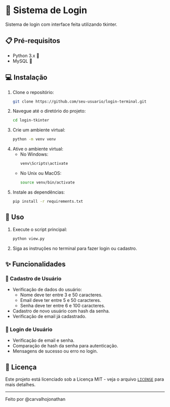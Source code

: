 # 🔐 Sistema de Login

Sistema de login com interface feita utilizando tkinter.

## 📋 Pré-requisitos

- Python 3.x 🐍
- MySQL 🐬

## 💻 Instalação

1. Clone o repositório:
    ```sh
    git clone https://github.com/seu-usuario/login-terminal.git
    ```
2. Navegue até o diretório do projeto:
    ```sh
    cd login-tkinter
    ```
3. Crie um ambiente virtual:
    ```sh
    python -m venv venv
    ```
4. Ative o ambiente virtual:
    - No Windows:
        ```sh
        venv\Scripts\activate
        ```
    - No Unix ou MacOS:
        ```sh
        source venv/bin/activate
        ```
5. Instale as dependências:
    ```sh
    pip install -r requirements.txt
    ```

## 🚀 Uso

1. Execute o script principal:
    ```sh
    python view.py
    ```
2. Siga as instruções no terminal para fazer login ou cadastro.

## ✨ Funcionalidades

### 📝 Cadastro de Usuário

- Verificação de dados do usuário:
    - Nome deve ter entre 3 e 50 caracteres.
    - Email deve ter entre 5 e 50 caracteres.
    - Senha deve ter entre 6 e 100 caracteres.
- Cadastro de novo usuário com hash da senha.
- Verificação de email já cadastrado.

### 🔑 Login de Usuário

- Verificação de email e senha.
- Comparação de hash da senha para autenticação.
- Mensagens de sucesso ou erro no login.

## 📝 Licença

Este projeto está licenciado sob a Licença MIT - veja o arquivo [`LICENSE`](command:_github.copilot.openRelativePath?%5B%7B%22scheme%22%3A%22file%22%2C%22authority%22%3A%22%22%2C%22path%22%3A%22%2Fd%3A%2FUsers%2Fjonat%2FDocuments%2FGitHub%2Flogin-terminal%2FLICENSE%22%2C%22query%22%3A%22%22%2C%22fragment%22%3A%22%22%7D%5D "d:\Users\jonat\Documents\GitHub\login-terminal\LICENSE") para mais detalhes.

______________________________
Feito por @carvalhojonathan